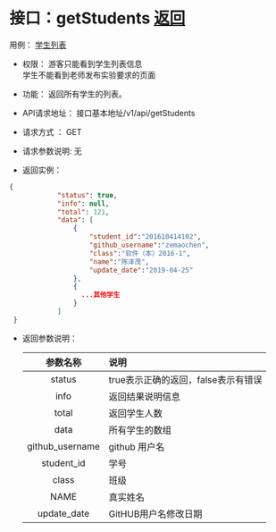 ﻿<!-- markdownlint-disable MD033-->
<!-- 禁止MD033类型的警告 https://www.npmjs.com/package/markdownlint -->
# 接口：getStudents  [返回](../README.md)
用例： [学生列表](../用例/学生列表.md)

- 权限：
    游客只能看到学生列表信息<br>
    学生不能看到老师发布实验要求的页面

- 功能：
    返回所有学生的列表。

- API请求地址：
   接口基本地址/v1/api/getStudents

- 请求方式 ：
    GET

- 请求参数说明:
    无

- 返回实例：
```json
{
            "status": true,
            "info": null,
            "total": 121,
            "data": [
                {
                    "student_id":"201610414102",
                    "github_username":"zemaochen",
                    "class":"软件（本）2016-1",
                    "name":"陈泽茂",
                    "update_date":"2019-04-25"
                },
                {
                  ...其他学生
                }
            ]
 }
 ```

- 返回参数说明：

  |参数名称|说明|
  |:---------:|:--------------------------------------------------------|
  |status|true表示正确的返回，false表示有错误|
  |info|返回结果说明信息|
  |total|返回学生人数|
  |data|所有学生的数组|
  |github_username|github 用户名|
  |student_id|学号|
  |class|班级|
  |NAME|真实姓名|
  |update_date|GitHUB用户名修改日期|